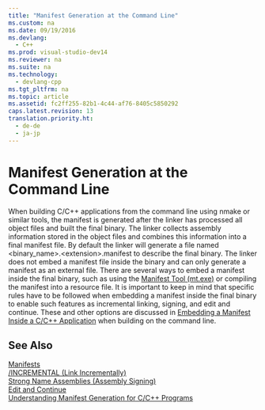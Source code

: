 ```yaml
---
title: "Manifest Generation at the Command Line"
ms.custom: na
ms.date: 09/19/2016
ms.devlang: 
  - C++
ms.prod: visual-studio-dev14
ms.reviewer: na
ms.suite: na
ms.technology: 
  - devlang-cpp
ms.tgt_pltfrm: na
ms.topic: article
ms.assetid: fc2ff255-82b1-4c44-af76-8405c5850292
caps.latest.revision: 13
translation.priority.ht: 
  - de-de
  - ja-jp
---
```

# Manifest Generation at the Command Line
When building C/C++ applications from the command line using nmake or similar tools, the manifest is generated after the linker has processed all object files and built the final binary. The linker collects assembly information stored in the object files and combines this information into a final manifest file. By default the linker will generate a file named <binary_name>.<extension\>.manifest to describe the final binary. The linker does not embed a manifest file inside the binary and can only generate a manifest as an external file. There are several ways to embed a manifest inside the final binary, such as using the [Manifest Tool (mt.exe)](http://msdn.microsoft.com/library/aa375649) or compiling the manifest into a resource file. It is important to keep in mind that specific rules have to be followed when embedding a manifest inside the final binary to enable such features as incremental linking, signing, and edit and continue. These and other options are discussed in [Embedding a Manifest Inside a C/C++ Application](../vs140/How-to--Embed-a-Manifest-Inside-a-C-C---Application.md) when building on the command line.  
  
## See Also  
 [Manifests](http://msdn.microsoft.com/library/aa375365)   
 [/INCREMENTAL (Link Incrementally)](../Topic/-INCREMENTAL%20\(Link%20Incrementally\).md)   
 [Strong Name Assemblies (Assembly Signing)](../Topic/Strong%20Name%20Assemblies%20\(Assembly%20Signing\)%20\(C++-CLI\).md)   
 [Edit and Continue](../vs140/Edit-and-Continue.md)   
 [Understanding Manifest Generation for C/C++ Programs](../vs140/Understanding-Manifest-Generation-for-C-C---Programs.md)